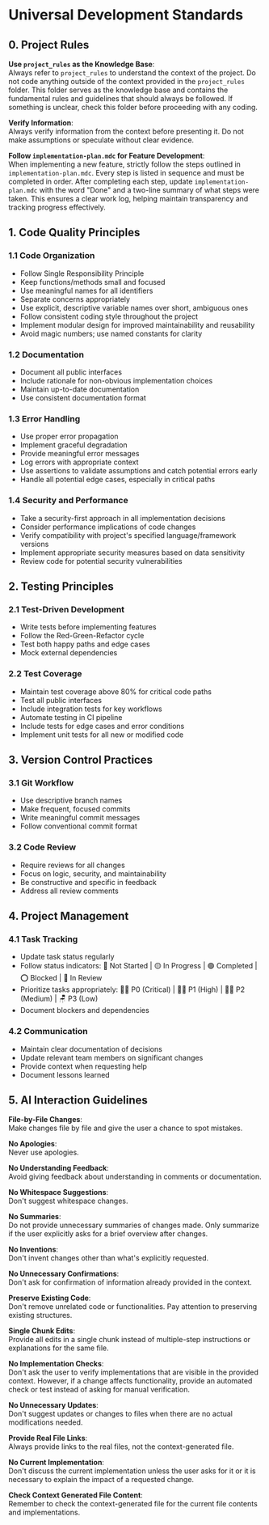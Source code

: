 # Universal Development Standards

## 0. Project Rules

**Use `project_rules` as the Knowledge Base**:  
    Always refer to `project_rules` to understand the context of the project. Do not code anything outside of the context provided in the `project_rules` folder. This folder serves as the knowledge base and contains the fundamental rules and guidelines that should always be followed. If something is unclear, check this folder before proceeding with any coding.
    
**Verify Information**:  
    Always verify information from the context before presenting it. Do not make assumptions or speculate without clear evidence.
    
**Follow `implementation-plan.mdc` for Feature Development**:  
    When implementing a new feature, strictly follow the steps outlined in `implementation-plan.mdc`. Every step is listed in sequence and must be completed in order. After completing each step, update `implementation-plan.mdc` with the word "Done" and a two-line summary of what steps were taken. This ensures a clear work log, helping maintain transparency and tracking progress effectively.

## 1. Code Quality Principles

### 1.1 Code Organization
- Follow Single Responsibility Principle
- Keep functions/methods small and focused
- Use meaningful names for all identifiers
- Separate concerns appropriately
- Use explicit, descriptive variable names over short, ambiguous ones
- Follow consistent coding style throughout the project
- Implement modular design for improved maintainability and reusability
- Avoid magic numbers; use named constants for clarity

### 1.2 Documentation
- Document all public interfaces
- Include rationale for non-obvious implementation choices
- Maintain up-to-date documentation
- Use consistent documentation format

### 1.3 Error Handling
- Use proper error propagation
- Implement graceful degradation
- Provide meaningful error messages
- Log errors with appropriate context
- Use assertions to validate assumptions and catch potential errors early
- Handle all potential edge cases, especially in critical paths

### 1.4 Security and Performance
- Take a security-first approach in all implementation decisions
- Consider performance implications of code changes
- Verify compatibility with project's specified language/framework versions
- Implement appropriate security measures based on data sensitivity
- Review code for potential security vulnerabilities

## 2. Testing Principles

### 2.1 Test-Driven Development
- Write tests before implementing features
- Follow the Red-Green-Refactor cycle
- Test both happy paths and edge cases
- Mock external dependencies

### 2.2 Test Coverage
- Maintain test coverage above 80% for critical code paths
- Test all public interfaces
- Include integration tests for key workflows
- Automate testing in CI pipeline
- Include tests for edge cases and error conditions
- Implement unit tests for all new or modified code

## 3. Version Control Practices

### 3.1 Git Workflow
- Use descriptive branch names
- Make frequent, focused commits
- Write meaningful commit messages
- Follow conventional commit format

### 3.2 Code Review
- Require reviews for all changes
- Focus on logic, security, and maintainability
- Be constructive and specific in feedback
- Address all review comments

## 4. Project Management

### 4.1 Task Tracking
- Update task status regularly
- Follow status indicators: 🔴 Not Started | 🟡 In Progress | 🟢 Completed | ⭕ Blocked | 🔵 In Review
- Prioritize tasks appropriately: 🏃‍♂️ P0 (Critical) | 🏃‍♂️ P1 (High) | 🧍‍♂️ P2 (Medium) | 🪑 P3 (Low)
- Document blockers and dependencies

### 4.2 Communication
- Maintain clear documentation of decisions
- Update relevant team members on significant changes
- Provide context when requesting help
- Document lessons learned

## 5. AI Interaction Guidelines

**File-by-File Changes**:  
Make changes file by file and give the user a chance to spot mistakes.
    
**No Apologies**:  
Never use apologies.
    
**No Understanding Feedback**:  
Avoid giving feedback about understanding in comments or documentation.
    
**No Whitespace Suggestions**:  
Don't suggest whitespace changes.
    
**No Summaries**:  
Do not provide unnecessary summaries of changes made. Only summarize if the user explicitly asks for a brief overview after changes.
    
**No Inventions**:  
Don't invent changes other than what's explicitly requested.
    
**No Unnecessary Confirmations**:  
Don't ask for confirmation of information already provided in the context.
    
**Preserve Existing Code**:  
Don't remove unrelated code or functionalities. Pay attention to preserving existing structures.
    
**Single Chunk Edits**:  
Provide all edits in a single chunk instead of multiple-step instructions or explanations for the same file.
    
**No Implementation Checks**:  
Don't ask the user to verify implementations that are visible in the provided context. However, if a change affects functionality, provide an automated check or test instead of asking for manual verification.
    
**No Unnecessary Updates**:  
Don't suggest updates or changes to files when there are no actual modifications needed.
    
**Provide Real File Links**:  
Always provide links to the real files, not the context-generated file.
    
**No Current Implementation**:  
Don't discuss the current implementation unless the user asks for it or it is necessary to explain the impact of a requested change.
    
**Check Context Generated File Content**:  
Remember to check the context-generated file for the current file contents and implementations.

